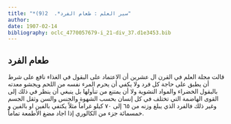 ```yaml
---
title: "*سير العلم : طعام الفرد*.  2(9)"
author: 
date: 1907-02-14
bibliography: oclc_4770057679-i_21-div_37.d1e3453.bib
---
```




##  طعام الفرد 


 قالت مجلة العلم في القرن ال  عشرين  أن الاعتماد على البقول في الغذاء نافع على شرط أن يطبق على حاجة كل فرد ولا يكفي أن يحرم المرء نفسه من اللحم ويجشو معدته بالبقول الخضراء والمواد النشوية ولا أن يمتنع من تنأولها بل ينبغي أن ينظر في ذلك إلى القوى الهاضمة التي تختلف في كل إنسان بحسب الشهوة والجنس والسن وثقل الجسم وغير ذلك فالفرد الذي يبلغ وزنه من  ٦٥  إلى  ٧٠  كيلو غراماً مثلاً يكتفي بالفين او بالفين و  خمسمائة  جزء من الكالوري إذا اجاد مضغ الأطمعة تماماً. 
